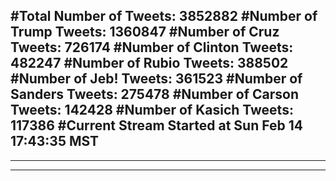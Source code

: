 #Total Number of Tweets: 3852882 
#Number of Trump Tweets: 1360847
#Number of Cruz Tweets: 726174
#Number of Clinton Tweets: 482247
#Number of Rubio Tweets: 388502
#Number of Jeb! Tweets: 361523
#Number of Sanders Tweets: 275478
#Number of Carson Tweets: 142428
#Number of Kasich Tweets: 117386
#Current Stream Started at Sun Feb 14 17:43:35 MST
---
---
---
